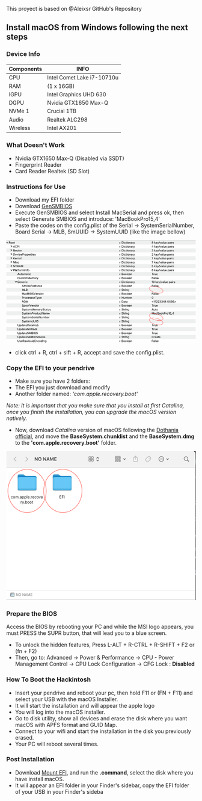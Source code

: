 This proyect is based on @Aleixsr GitHub's Repository

## Install macOS from Windows following the next steps

### Device Info

| Components   |             INFO               |
|--------------|--------------------------------|
|     CPU      |   Intel Comet Lake i7-10710u   |
|     RAM      |          (1 x 16GB)            |
|     IGPU     |   Intel Graphics UHD 630       |
|     DGPU     |    Nvidia GTX1650 Max-Q        |
|    NVMe 1    |         Crucial 1TB            |
|    Audio     |       Realtek ALC298           |
|   Wireless   |         Intel AX201            |

### What Doesn't Work

- Nvidia GTX1650 Max-Q (Disabled via SSDT)
- Fingerprint Reader
- Card Reader Realtek (SD Slot)

### Instructions for Use

- Download my EFI folder
- Download [GenSMBIOS](https://github.com/corpnewt/GenSMBIOS)
- Execute GenSMBIOS and select Install MacSerial and press ok, then select Generate SMBIOS and introduce: 'MacBookPro15,4'
- Paste the codes on the config.plist of the Serial -> SystemSerialNumber, Board Serial -> MLB, SmUUID -> SystemUUID (like the image bellow)

![Fill the Gaps](./example_images/Fill%20the%20gaps%20with%20gensmbios%20info.png)

- click ctrl + R, ctrl + sift + R, accept and save the config.plist.

### Copy the EFI to your pendrive

- Make sure you have 2 folders:
- The EFI you just download and modify
- Another folder named: *'com.apple.recovery.boot'*

*Note: It is important that you make sure that you install at first Catalina, once you finish the installation, you can upgrade the macOS version natively.*

- Now, download *Catalina* version of macOS following the [Dothania official](https://dortania.github.io/OpenCore-Install-Guide/installer-guide/windows-install.html#downloading-macos), and move the **BaseSystem.chunklist** and the **BaseSystem.dmg** to the **'com.apple.recovery.boot'** folder.

![USB Folders](./example_images/USB%20Folders.png)

### Prepare the BIOS

Access the BIOS by rebooting your PC and while the MSI logo appears, you must PRESS the SUPR button, that will lead you to a blue screen.

- To unlock the hidden features, Press L-ALT + R-CTRL + R-SHIFT + F2 or (fn + F2)
- Then, go to: Advanced -> Power & Performance -> CPU - Power Management Control -> CPU Lock Configuration -> CFG Lock : **Disabled**

### How To Boot the Hackintosh

- Insert your pendrive and reboot your pc, then hold F11 or (FN + F11) and select your USB with the macOS Installer.
- It will start the installation and will appear the apple logo
- You will log into the macOS installer.
- Go to disk utility, show all devices and erase the disk where you want macOS with APFS format and GUID Map.
- Connect to your wifi and start the installation in the disk you previously erased.
- Your PC will reboot several times.

### Post Installation

- Download [Mount EFI](https://github.com/corpnewt/MountEFI), and run the **.command**, select the disk where you have install macOS.
- It wiil appear an EFI folder in your Finder's sidebar, copy the EFI folder of your USB in your Finder's sideba